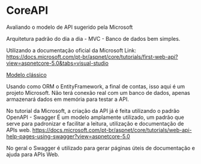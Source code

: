# CoreAPI

Avaliando o modelo de API sugerido pela Microsoft 

Arquitetura padrão do dia a dia - MVC - Banco de dados bem simples. 

Utilizando a documentação oficial da Microsoft
Link: https://docs.microsoft.com/pt-br/aspnet/core/tutorials/first-web-api?view=aspnetcore-5.0&tabs=visual-studio

[Modelo clássico](https://docs.microsoft.com/pt-br/aspnet/core/tutorials/first-web-api/_static/architecture.png?view=aspnetcore-5.0)

Usando como ORM o EntityFramework, a final de contas, isso aqui é um projeto Microsoft. 
Não terá conexão real com um banco de dados, apenas armazenará dados em memória para testar a API.

No tutorial da Microsoft, a criação da API já é feita utilizando o padrão OpenAPI - Swagger
É um modelo amplamente utilizado, um padrão que serve para padronizar e facilitar a leitura, utilização e documentação de APIs web.
https://docs.microsoft.com/pt-br/aspnet/core/tutorials/web-api-help-pages-using-swagger?view=aspnetcore-5.0


No geral o Swagger é utilizado para gerar páginas úteis de documentação e ajuda para APIs Web.
